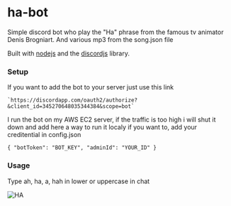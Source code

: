 # ha-bot

Simple discord bot who play the "Ha" phrase from the famous tv animator Denis Brogniart.
And various mp3 from the song.json file

Built with [nodejs](https://nodejs.org/en/) and the [discordjs](https://discord.js.org/#/) library.

### Setup

If you want to add the bot to your server just use this link

    `https://discordapp.com/oauth2/authorize?&client_id=345270648035344384&scope=bot`

I run the bot on my AWS EC2 server, if the traffic is too high i will shut it down and add here a way to run it localy if you want to, add your creditential in config.json

`{
  "botToken": "BOT_KEY",
  "adminId": "YOUR_ID"
}`

### Usage

Type ah, ha, a, hah in lower or uppercase in chat

![HA](https://risibank.fr/cache/stickers/d123/12382-full.png)